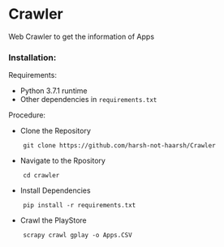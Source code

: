 # Crawler
Web Crawler to get the information of Apps

### Installation:
Requirements:
- Python 3.7.1 runtime
- Other dependencies in `requirements.txt`

Procedure:
- Clone the Repository
```
    git clone https://github.com/harsh-not-haarsh/Crawler
```
- Navigate to the Rpository
```
    cd crawler
```
- Install Dependencies
```
    pip install -r requirements.txt
```
- Crawl the PlayStore
```
    scrapy crawl gplay -o Apps.CSV
```